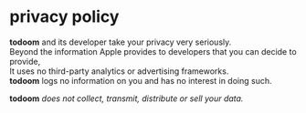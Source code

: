 # privacy policy

**todoom** and its developer take your privacy very seriously.  
Beyond the information Apple provides to developers that you can decide to provide,  
It uses no third-party analytics or advertising frameworks.  
**todoom** logs no information on you and has no interest in doing such. 

**todoom** *does not collect, transmit, distribute or sell your data.*
